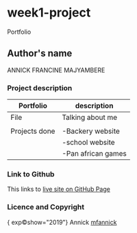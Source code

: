 # week1-project
 
Portfolio
## Author's name
 
ANNICK FRANCINE MAJYAMBERE

### Project description

 Portfolio   | description
-------------|--------------------
 File        | Talking about me
             |
Projects done|-Backery website
             |-school website
             |-Pan african games
             

### Link to Github
 
 This links to [live site on GitHub Page](#github)

### Licence and Copyright

 { exp:copyright:show="2019"} Annick [mfannick](#github)





 

